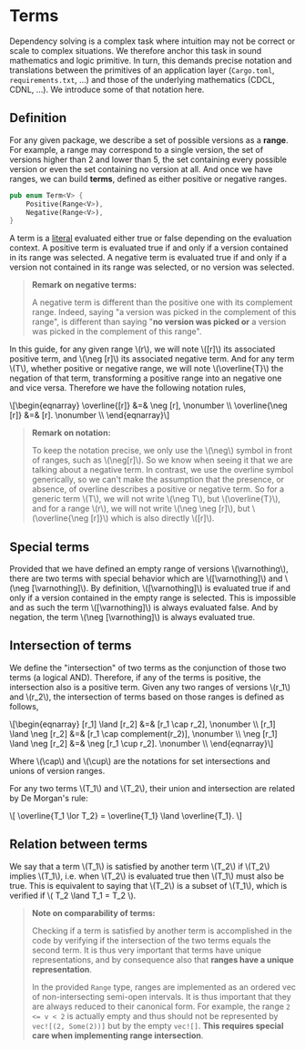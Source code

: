 # Terms

Dependency solving is a complex task where intuition may not be correct or scale to complex situations.
We therefore anchor this task in sound mathematics and logic primitive.
In turn, this demands precise notation and translations between
the primitives of an application layer (`Cargo.toml`, `requirements.txt`, ...)
and those of the underlying mathematics (CDCL, CDNL, ...).
We introduce some of that notation here.

## Definition

For any given package, we describe a set of possible versions as a **range**.
For example, a range may correspond to a single version, the set of versions higher than 2 and lower than 5,
the set containing every possible version or even the set containing no version at all.
And once we have ranges, we can build **terms**, defined as either positive or negative ranges.

```rust
pub enum Term<V> {
    Positive(Range<V>),
    Negative(Range<V>),
}
```

A term is a [literal][literal] evaluated either true or false depending on the evaluation context.
A positive term is evaluated true if and only if
a version contained in its range was selected.
A negative term is evaluated true if and only if
a version not contained in its range was selected,
or no version was selected.

> **Remark on negative terms:**
>
> A negative term is different than the positive one with its complement range.
> Indeed, saying "a version was picked in the complement of this range",
> is different than saying "**no version was picked or** a version was picked in the complement of this range".

In this guide, for any given range \\(r\\),
we will note \\([r]\\) its associated positive term,
and \\(\neg [r]\\) its associated negative term.
And for any term \\(T\\), whether positive or negative range, we will note \\(\overline{T}\\) the negation of that term,
transforming a positive range into an negative one and vice versa.
Therefore we have the following notation rules,

\\[\begin{eqnarray}
\overline{[r]} &=& \neg [r], \nonumber \\\\
\overline{\neg [r]} &=& [r]. \nonumber \\\\
\end{eqnarray}\\]

> **Remark on notation:**
>
> To keep the notation precise, we only use the \\(\neg\\) symbol in front of ranges, such as \\(\neg[r]\\).
> So we know when seeing it that we are talking about a negative term.
> In contrast, we use the overline symbol generically, so we can't make the assumption
> that the presence, or absence, of overline describes a positive or negative term.
> So for a generic term \\(T\\), we will not write \\(\neg T\\), but \\(\overline{T}\\),
> and for a range \\(r\\), we will not write \\(\neg \neg [r]\\), but \\(\overline{\neg [r]}\\)
> which is also directly \\([r]\\).

[literal]: https://en.wikipedia.org/wiki/Literal_(mathematical_logic)


## Special terms

Provided that we have defined an empty range of versions \\(\varnothing\\),
there are two terms with special behavior which are \\([\varnothing]\\) and \\(\neg [\varnothing]\\).
By definition, \\([\varnothing]\\) is evaluated true if and only if
a version contained in the empty range is selected.
This is impossible and as such the term \\([\varnothing]\\) is always evaluated false.
And by negation, the term \\(\neg [\varnothing]\\) is always evaluated true.


## Intersection of terms

We define the "intersection" of two terms
as the conjunction of those two terms (a logical AND).
Therefore, if any of the terms is positive, the intersection also is a positive term.
Given any two ranges of versions \\(r_1\\) and \\(r_2\\), the intersection of terms
based on those ranges is defined as follows,

\\[\begin{eqnarray}
[r_1] \land [r_2] &=& [r_1 \cap r_2],                 \nonumber \\\\
[r_1] \land \neg [r_2] &=& [r_1 \cap complement(r_2)], \nonumber \\\\
\neg [r_1] \land \neg [r_2] &=& \neg [r_1 \cup r_2].  \nonumber \\\\
\end{eqnarray}\\]

Where \\(\cap\\) and \\(\cup\\) are the notations for set intersections and unions of version ranges.

For any two terms \\(T_1\\) and \\(T_2\\), their union and intersection are related by De Morgan's rule:

\\[ \overline{T_1 \lor T_2} = \overline{T_1} \land \overline{T_1}. \\]


## Relation between terms

We say that a term \\(T_1\\) is satisfied by another term \\(T_2\\)
if \\(T_2\\) implies \\(T_1\\), i.e.
when \\(T_2\\) is evaluated true then \\(T_1\\) must also be true.
This is equivalent to saying that \\(T_2\\) is a subset of \\(T_1\\),
which is verified if \\( T_2 \land T_1 = T_2 \\).

> **Note on comparability of terms:**
>
> Checking if a term is satisfied by another term is accomplished
> in the code by verifying if the intersection of the two terms
> equals the second term.
> It is thus very important that terms have unique representations,
> and by consequence also that **ranges have a unique representation**.
>
> In the provided `Range` type, ranges are implemented
> as an ordered vec of non-intersecting semi-open intervals.
> It is thus important that they are always reduced to their
> canonical form.
> For example, the range `2 <= v < 2` is actually empty
> and thus should not be represented by `vec![(2, Some(2))]`
> but by the empty `vec![]`.
> **This requires special care when implementing range intersection**.
